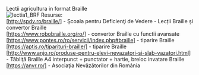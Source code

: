 Lectii agricultura in format Braille<br>
![lectia1_BRF](/LECTIE_1_ABUTILON_PHASEOLUS_SHAPE.brf)
Resurse: <br>
[http://spdv.ro/braille/] - Şcoala pentru Deficienţi de Vedere  - Lecții Braille și convertor Braille<br>
[https://www.robobraille.org/ro/] - convertor Braille cu functii avansate<br>
[https://www.pontes.ro/ro/servicii/index.php#braille] - tiparire Braille<br>
[https://aptis.ro/tiparituri-braille/] - tiparire Braille<br>
[http://www.anjo.ro/produse-pentru-elevi-nevazatori-si-slab-vazatori.html] - Tăbliţă Braille A4 interpunct + punctator + hartie, breloc invatare Braille<br>
[https://anvr.ro/] - Asociaţia Nevăzătorilor din România<br>

